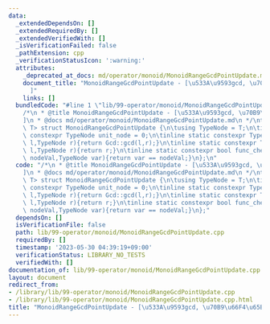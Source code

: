 ```yaml
---
data:
  _extendedDependsOn: []
  _extendedRequiredBy: []
  _extendedVerifiedWith: []
  _isVerificationFailed: false
  _pathExtension: cpp
  _verificationStatusIcon: ':warning:'
  attributes:
    _deprecated_at_docs: md/operator/monoid/MonoidRangeGcdPointUpdate.md
    document_title: "MonoidRangeGcdPointUpdate - [\u533A\u9593gcd, \u70B9\u66F4\u65B0\
      ]"
    links: []
  bundledCode: "#line 1 \"lib/99-operator/monoid/MonoidRangeGcdPointUpdate.cpp\"\n\
    /*\n * @title MonoidRangeGcdPointUpdate - [\u533A\u9593gcd, \u70B9\u66F4\u65B0\
    ]\n * @docs md/operator/monoid/MonoidRangeGcdPointUpdate.md\n */\ntemplate<class\
    \ T> struct MonoidRangeGcdPointUpdate {\n\tusing TypeNode = T;\n\tinline static\
    \ constexpr TypeNode unit_node = 0;\n\tinline static constexpr TypeNode func_fold(TypeNode\
    \ l,TypeNode r){return Gcd::gcd(l,r);}\n\tinline static constexpr TypeNode func_operate(TypeNode\
    \ l,TypeNode r){return r;}\n\tinline static constexpr bool func_check(TypeNode\
    \ nodeVal,TypeNode var){return var == nodeVal;}\n};\n"
  code: "/*\n * @title MonoidRangeGcdPointUpdate - [\u533A\u9593gcd, \u70B9\u66F4\u65B0\
    ]\n * @docs md/operator/monoid/MonoidRangeGcdPointUpdate.md\n */\ntemplate<class\
    \ T> struct MonoidRangeGcdPointUpdate {\n\tusing TypeNode = T;\n\tinline static\
    \ constexpr TypeNode unit_node = 0;\n\tinline static constexpr TypeNode func_fold(TypeNode\
    \ l,TypeNode r){return Gcd::gcd(l,r);}\n\tinline static constexpr TypeNode func_operate(TypeNode\
    \ l,TypeNode r){return r;}\n\tinline static constexpr bool func_check(TypeNode\
    \ nodeVal,TypeNode var){return var == nodeVal;}\n};"
  dependsOn: []
  isVerificationFile: false
  path: lib/99-operator/monoid/MonoidRangeGcdPointUpdate.cpp
  requiredBy: []
  timestamp: '2023-05-30 04:39:19+09:00'
  verificationStatus: LIBRARY_NO_TESTS
  verifiedWith: []
documentation_of: lib/99-operator/monoid/MonoidRangeGcdPointUpdate.cpp
layout: document
redirect_from:
- /library/lib/99-operator/monoid/MonoidRangeGcdPointUpdate.cpp
- /library/lib/99-operator/monoid/MonoidRangeGcdPointUpdate.cpp.html
title: "MonoidRangeGcdPointUpdate - [\u533A\u9593gcd, \u70B9\u66F4\u65B0]"
---
```

